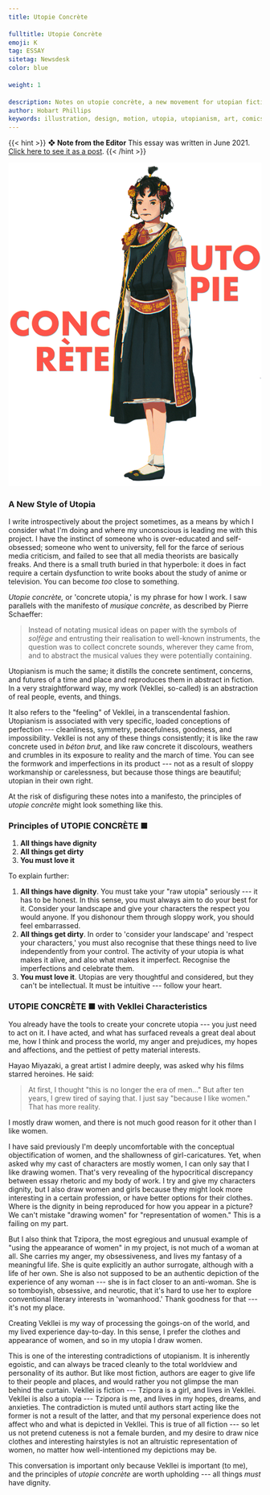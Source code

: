 ```yaml
---
title: Utopie Concrète

fulltitle: Utopie Concrète
emoji: K
tag: ESSAY
sitetag: Newsdesk
color: blue

weight: 1

description: Notes on utopie concrète, a new movement for utopian fiction.
author: Hobart Phillips
keywords: illustration, design, motion, utopia, utopianism, art, comics, comic, hobart, phillips, vekllei, millmint
---
```


{{< hint >}}
**❖ Note from the Editor**
This essay was written in June 2021. [Click here to see it as a post](/posts/2021-06-26-utopie).
{{< /hint >}}

<div style="background-color: var(--gray-100); border-radius: 5px;">
<img alt="smallimg" style="background-color: transparent;" src="/images/mastheads/utopie.png">
</div>

### A New Style of Utopia

<span class="fc">I</span>
write introspectively about the project sometimes, as a means by which I consider what I'm doing and where my unconscious is leading me with this project. I have the instinct of someone who is over-educated and self-obsessed; someone who went to university, fell for the farce of serious media criticism, and failed to see that all media theorists are basically freaks. And there is a small truth buried in that hyperbole: it does in fact require a certain dysfunction to write books about the study of anime or television. You can become *too* close to something.

*Utopie concrète,* or 'concrete utopia,' is my phrase for how I work. I saw parallels with the manifesto of *musique concrète*, as described by Pierre Schaeffer:

>Instead of notating musical ideas on paper with the symbols of *solfège* and entrusting their realisation to well-known instruments, the question was to collect concrete sounds, wherever they came from, and to abstract the musical values they were potentially containing.

Utopianism is much the same; it distills the concrete sentiment, concerns, and futures of a time and place and reproduces them in abstract in fiction. In a very straightforward way, my work (Vekllei, so-called) is an abstraction of real people, events, and things.

It also refers to the "feeling" of Vekllei, in a transcendental fashion. Utopianism is associated with very specific, loaded conceptions of perfection --- cleanliness, symmetry, peacefulness, goodness, and impossibility. Vekllei is not any of these things consistently; it is like the raw concrete used in *béton brut*, and like raw concrete it discolours, weathers and crumbles in its exposure to reality and the march of time. You can see the formwork and imperfections in its product --- not as a result of sloppy workmanship or carelessness, but because those things are beautiful; utopian in their own right.

At the risk of disfiguring these notes into a manifesto, the principles of *utopie concrète* might look something like this.

### Principles of **UTOPIE CONCRÈTE** ■

1.  **All things have dignity**
2.  **All things get dirty**
3.  **You must love it**

To explain further:

1.  **All things have dignity**. You must take your "raw utopia" seriously --- it has to be honest. In this sense, you must always aim to do your best for it. Consider your landscape and give your characters the respect you would anyone. If you dishonour them through sloppy work, you should feel embarrassed. 
2.  **All things get dirty**. In order to 'consider your landscape' and 'respect your characters,' you must also recognise that these things need to live independently from your control. The activity of your utopia is what makes it alive, and also what makes it imperfect. Recognise the imperfections and celebrate them. 
3.  **You must love it**. Utopias are very thoughtful and considered, but they can't be intellectual. It must be intuitive --- follow your heart.

### **UTOPIE CONCRÈTE** ■ with Vekllei Characteristics

You already have the tools to create your concrete utopia --- you just need to act on it. I have acted, and what has surfaced reveals a great deal about me, how I think and process the world, my anger and prejudices, my hopes and affections, and the pettiest of petty material interests.

Hayao Miyazaki, a great artist I admire deeply, was asked why his films starred heroines. He said:

>At first, I thought "this is no longer the era of men..." But after ten years, I grew tired of saying that. I just say "because I like women." That has more reality.

I mostly draw women, and there is not much good reason for it other than I like women.

I have said previously I'm deeply uncomfortable with the conceptual objectification of women, and the shallowness of girl-caricatures. Yet, when asked why my cast of characters are mostly women, I can only say that I like drawing women. That's very revealing of the hypocritical discrepancy between essay rhetoric and my body of work. I try and give my characters dignity, but I also draw women and girls because they might look more interesting in a certain profession, or have better options for their clothes. Where is the dignity in being reproduced for how you appear in a picture? We can't mistake "drawing women" for "representation of women." This is a failing on my part.

But I also think that Tzipora, the most egregious and unusual example of "using the appearance of women" in my project, is not much of a woman at all. She carries my anger, my obsessiveness, and lives my fantasy of a meaningful life. She is quite explicitly an author surrogate, although with a life of her own. She is also not supposed to be an authentic depiction of the experience of any woman --- she is in fact closer to an anti-woman. She is so tomboyish, obsessive, and neurotic, that it's hard to use her to explore conventional literary interests in 'womanhood.' Thank goodness for that --- it's not my place.

Creating Vekllei is my way of processing the goings-on of the world, and my lived experience day-to-day. In this sense, I prefer the clothes and appearance of women, and so in my utopia I draw women.

This is one of the interesting contradictions of utopianism. It is inherently egoistic, and can always be traced cleanly to the total worldview and personality of its author. But like most fiction, authors are eager to give life to their people and places, and would rather you not glimpse the man behind the curtain. Vekllei is fiction --- Tzipora is a girl, and lives in Vekllei. Vekllei is also a utopia --- Tzipora is me, and lives in my hopes, dreams, and anxieties. The contradiction is muted until authors start acting like the former is not a result of the latter, and that my personal experience does not affect who and what is depicted in Vekllei. This is true of all fiction --- so let us not pretend cuteness is not a female burden, and my desire to draw nice clothes and interesting hairstyles is not an altruistic representation of women, no matter how well-intentioned my depictions may be.

This conversation is important only because Vekllei is important (to me), and the principles of *utopie concrète* are worth upholding --- all things *must* have dignity.
